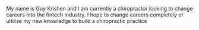 My name is Guy Krishen and I am currently a chiropractor looking to change careers into the fintech industry. I hope to change careers completely or ultilize my new knowledge to build a chiropractic practice
